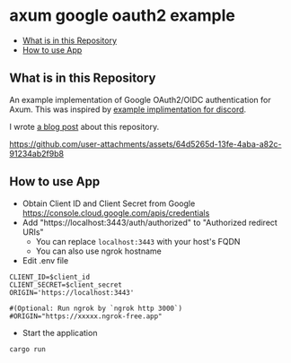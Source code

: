 # axum google oauth2 example

- [What is in this Repository](#what-is-in-this-repository)
- [How to use App](#how-to-use-app)

## What is in this Repository

An example implementation of Google OAuth2/OIDC authentication for Axum.
This was inspired by [example implimentation for discord](https://github.com/tokio-rs/axum/blob/main/examples/oauth/src/main.rs).

I wrote [a blog post](https://ktaka.blog.ccmp.jp/2024/12/axum-google-oauth2oidc-implementation.html) about this repository.

https://github.com/user-attachments/assets/64d5265d-13fe-4aba-a82c-91234ab2f9b8

## How to use App

- Obtain Client ID and Client Secret from Google <https://console.cloud.google.com/apis/credentials>
- Add "https://localhost:3443/auth/authorized" to "Authorized redirect URIs"
  - You can replace `localhost:3443` with your host's FQDN
  - You can also use ngrok hostname
- Edit .env file

```text
CLIENT_ID=$client_id
CLIENT_SECRET=$client_secret
ORIGIN='https://localhost:3443'

#(Optional: Run ngrok by `ngrok http 3000`)
#ORIGIN="https://xxxxx.ngrok-free.app"
```

- Start the application

```text
cargo run
```
